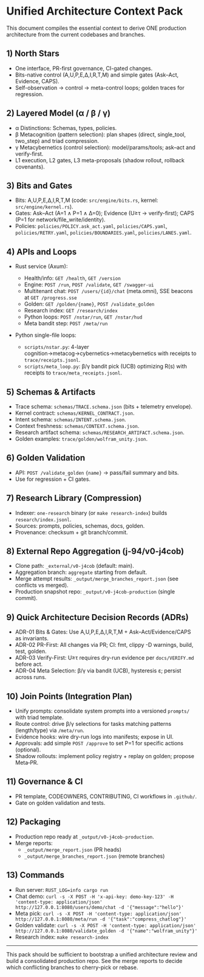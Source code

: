 # Unified Architecture Context Pack

This document compiles the essential context to derive ONE production architecture from the current codebases and branches.

## 1) North Stars
- One interface, PR-first governance, CI-gated changes.
- Bits-native control (A,U,P,E,Δ,I,R,T,M) and simple gates (Ask–Act, Evidence, CAPS).
- Self-observation → control → meta-control loops; golden traces for regression.

## 2) Layered Model (α / β / γ)
- α Distinctions: Schemas, types, policies.
- β Metacognition (pattern selection): plan shapes (direct, single_tool, two_step) and triad compression.
- γ Metacybernetics (control selection): model/params/tools; ask–act and verify-first.
- L1 execution, L2 gates, L3 meta-proposals (shadow rollout, rollback covenants).

## 3) Bits and Gates
- Bits: A,U,P,E,Δ,I,R,T,M (code: `src/engine/bits.rs`, kernel: `src/engine/kernel.rs`).
- Gates: Ask–Act (A=1 ∧ P=1 ∧ Δ=0); Evidence (U≥τ → verify-first); CAPS (P=1 for network/file_write/identity).
- Policies: `policies/POLICY.ask_act.yaml`, `policies/CAPS.yaml`, `policies/RETRY.yaml`, `policies/BOUNDARIES.yaml`, `policies/LANES.yaml`.

## 4) APIs and Loops
- Rust service (Axum):
  - Health/info: `GET /health`, `GET /version`
  - Engine: `POST /run`, `POST /validate`, `GET /swagger-ui`
  - Multitenant chat: `POST /users/{id}/chat` (meta.omni), SSE beacons at `GET /progress.sse`
  - Golden: `GET /golden/{name}`, `POST /validate_golden`
  - Research index: `GET /research/index`
  - Python loops: `POST /nstar/run`, `GET /nstar/hud`
  - Meta bandit step: `POST /meta/run`

- Python single-file loops:
  - `scripts/nstar.py`: 4-layer cognition→metacog→cybernetics→metacybernetics with receipts to `trace/receipts.jsonl`.
  - `scripts/meta_loop.py`: β/γ bandit pick (UCB) optimizing R(s) with receipts to `trace/meta_receipts.jsonl`.

## 5) Schemas & Artifacts
- Trace schema: `schemas/TRACE.schema.json` (bits + telemetry envelope).
- Kernel contract: `schemas/KERNEL_CONTRACT.json`.
- Intent schema: `schemas/INTENT.schema.json`.
- Context freshness: `schemas/CONTEXT.schema.json`.
- Research artifact schema: `schemas/RESEARCH_ARTIFACT.schema.json`.
- Golden examples: `trace/golden/wolfram_unity.json`.

## 6) Golden Validation
- API: `POST /validate_golden` `{name}` → pass/fail summary and bits.
- Use for regression + CI gates.

## 7) Research Library (Compression)
- Indexer: `one-research` binary (or `make research-index`) builds `research/index.jsonl`.
- Sources: prompts, policies, schemas, docs, golden.
- Provenance: checksum + git branch/commit.

## 8) External Repo Aggregation (j-94/v0-j4cob)
- Clone path: `_external/v0-j4cob` (default: main).
- Aggregation branch: `aggregate` starting from default.
- Merge attempt results: `_output/merge_branches_report.json` (see conflicts vs merged).
- Production snapshot repo: `_output/v0-j4cob-production` (single commit).

## 9) Quick Architecture Decision Records (ADRs)
- ADR-01 Bits & Gates: Use A,U,P,E,Δ,I,R,T,M + Ask–Act/Evidence/CAPS as invariants.
- ADR-02 PR-First: All changes via PR; CI: fmt, clippy -D warnings, build, test, golden.
- ADR-03 Verify-First: U≥τ requires dry-run evidence per `docs/VERIFY.md` before act.
- ADR-04 Meta Selection: β/γ via bandit (UCB), hysteresis ε; persist across runs.

## 10) Join Points (Integration Plan)
- Unify prompts: consolidate system prompts into a versioned `prompts/` with triad template.
- Route control: drive β/γ selections for tasks matching patterns (length/type) via `/meta/run`.
- Evidence hooks: wire dry-run logs into manifests; expose in UI.
- Approvals: add simple `POST /approve` to set P=1 for specific actions (optional).
- Shadow rollouts: implement policy registry + replay on golden; propose Meta‑PR.

## 11) Governance & CI
- PR template, CODEOWNERS, CONTRIBUTING, CI workflows in `.github/`.
- Gate on golden validation and tests.

## 12) Packaging
- Production repo ready at `_output/v0-j4cob-production`.
- Merge reports:
  - `_output/merge_report.json` (PR heads)
  - `_output/merge_branches_report.json` (remote branches)

## 13) Commands
- Run server: `RUST_LOG=info cargo run`
- Chat demo: `curl -s -X POST -H 'x-api-key: demo-key-123' -H 'content-type: application/json' http://127.0.0.1:8080/users/demo/chat -d '{"message":"hello"}'`
- Meta pick: `curl -s -X POST -H 'content-type: application/json' http://127.0.0.1:8080/meta/run -d '{"task":"compress_chatlog"}'`
- Golden validate: `curl -s -X POST -H 'content-type: application/json' http://127.0.0.1:8080/validate_golden -d '{"name":"wolfram_unity"}'`
- Research index: `make research-index`

---

This pack should be sufficient to bootstrap a unified architecture review and build a consolidated production repo. See the merge reports to decide which conflicting branches to cherry-pick or rebase.
